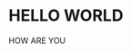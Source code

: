 <!DOCTYPE html>
<html>
    <head>
        <title>Page Title</title>
    </head>
    <body>
        <h1>HELLO WORLD</h1>
        <p>HOW ARE YOU</p>
    </body>
</html>